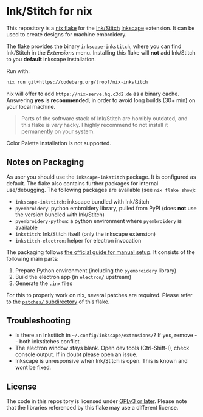 # Ink/Stitch for nix
This repository is a [nix flake](https://nixos.org/manual/nix/stable/command-ref/new-cli/nix3-flake.html) for the [Ink/Stitch](https://inkstitch.org/) [Inkscape](https://inkscape.org/) extension.
It can be used to create designs for machine embroidery.

The flake provides the binary `inkscape-inkstitch`,
where you can find Ink/Stitch in the *Extensions* menu.
Installing this flake will **not** add Ink/Stitch to you **default** inkscape installation.

Run with:

```bash
nix run git+https://codeberg.org/tropf/nix-inkstitch
```

nix will offer to add `https://nix-serve.hq.c3d2.de` as a binary cache.
Answering **yes** is **recommended**, in order to avoid long builds (30+ min) on your local machine.

> Parts of the software stack of Ink/Stitch are horribly outdated,
> and this flake is *very* hacky.
> I highly recommend to not install it permanently on your system.

Color Palette installation is not supported.

## Notes on Packaging
As user you should use the `inkscape-inkstitch` package.
It is configured as default.
The flake also contains further packages for internal use/debugging.
The following packages are available (see `nix flake show`):

- `inkscape-inkstitch`: inkscape bundled with Ink/Stitch
- `pyembroidery`: python embroidery library, pulled from PyPI (does **not** use the version bundled with Ink/Stitch)
- `pyembroidery-python`: a python environment where `pyembroidery` is available
- `inkstitch`: Ink/Stitch itself (only the inkscape extension)
- `inkstitch-electron`: helper for electron invocation

The packaging follows [the official guide for manual setup](https://inkstitch.org/developers/inkstitch/manual-setup/).
It consists of the following main parts:

1. Prepare Python environment (including the `pyembroidery` library)
2. Build the electron app (in `electron/` upstream)
3. Generate the `.inx` files

For this to properly work on nix, several patches are required.
Please refer to the [`patches/` subdirectory](patches/) of this flake.

## Troubleshooting
- Is there an Inkstitch in `~/.config/inkscape/extensions/`?
  If yes, remove -- both inkstitches conflict.
- The electron window stays blank.
  Open dev tools (Ctrl-Shift-I), check console output. If in doubt please open an issue.
- Inkscape is unresponsive when Ink/Stitch is open.
  This is known and wont be fixed.

## License
The code in this repository is licensed under [GPLv3 or later](./COPYING).
Please note that the libraries referenced by this flake may use a different license.
